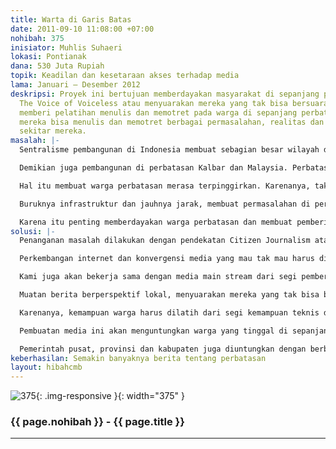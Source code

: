 ```yaml
---
title: Warta di Garis Batas
date: 2011-09-10 11:08:00 +07:00
nohibah: 375
inisiator: Muhlis Suhaeri
lokasi: Pontianak
dana: 530 Juta Rupiah
topik: Keadilan dan kesetaraan akses terhadap media
lama: Januari – Desember 2012
deskripsi: Proyek ini bertujuan memberdayakan masyarakat di sepanjang perbatasan.
  The Voice of Voiceless atau menyuarakan mereka yang tak bisa bersuara. Caranya,
  memberi pelatihan menulis dan memotret pada warga di sepanjang perbatasan. Sehingga
  mereka bisa menulis dan memotret berbagai permasalahan, realitas dan kehidupan di
  sekitar mereka.
masalah: |-
  Sentralisme pembangunan di Indonesia membuat sebagian besar wilayah di luar Jawa, tertinggal dari segi pembangunan. Pembangunan tak merata tersebut menciptakan berbagai permasalahan sosial, ekonomi, politik dan nasionalisme.

  Demikian juga pembangunan di perbatasan Kalbar dan Malaysia. Perbatasan sepanjang 847,3 km sebagian besar tertinggal dari segi pembangunan. Ada 98 desa, 14 kecamatan dan 5 kabupaten. Semuanya tertinggal dari segi pembangunan.

  Hal itu membuat warga perbatasan merasa terpinggirkan. Karenanya, tak heran bila ada warga perbatasan yang ingin pindah kewarganegaraan, atau mengibarkan bendera Malaysia. Seperti yang terjadi pada HUT Kemerdekaan RI ke 66 di Mungguk Gelombang, Sintang, Kalbar.

  Buruknya infrastruktur dan jauhnya jarak, membuat permasalahan di perbatasan tak mendapat porsi pemberitaan. Luasnya area liputan bagi jurnalis, membuat isu perbatasan kurang mendapatkan porsi. Padahal permasalahan di perbatasan sangat banyak. Mulai dari traficking, illegal logging, illegal trading, ketertinggalan pembangunan ekonomi, kesehatan, dan pendidikan. Masalah pertahanan dan keamanan Negara (Hankam).

  Karena itu penting memberdayakan warga perbatasan dan membuat pemberitaan mengenai berbagai permasalahan di perbatasan. Sehingga pemerintah pusat, provinsi, dan kabupaten, lebih punya kepedulian dengan pembangunan perbatasan.
solusi: |-
  Penanganan masalah dilakukan dengan pendekatan Citizen Journalism atau Jurnalisme Warga. Warga memberitakan permasalahan yang mereka hadapi, isu yang berkembang mengenai perbatasan, dan berbagai permasalahan aktual yang sedang terjadi. Media memberitakan berbagai potensi ekonomi lokal. Produk kerajinan. Hasil perkebunan warga. Dan, berbagai permasalahan lingkungan, sosial lainnya.

  Perkembangan internet dan konvergensi media yang mau tak mau harus dihadapi kalangan media, akan kami ikuti dengan pembuatan media dalam satu tampilan. Ada berita online dan foto. Dalam jangka panjang dan dalam rangka konvergensi media, juga akan menggunakan streaming video dan radio. Semua terintegrasi dalam satu layar. Sehingga berita bisa diakses dengan mudah melalui internet atau telepon genggam.

  Kami juga akan bekerja sama dengan media main stream dari segi pemberitaan. Media yang bakal dibuat menyediakan berita layak muat, memenuhi unsur 5W+1H, berimbang, dan memenuhi etika jurnalisme. Berita juga akan dibagi dan disebar ke social media, seperti Facebook, Twitter dan Flickr.

  Muatan berita berperspektif lokal, menyuarakan mereka yang tak bisa bersuara, tidak bersikap rasis, pluralis dan menjunjung tinggi hak asasi manusia.

  Karenanya, kemampuan warga harus dilatih dari segi kemampuan teknis dan kapasitas diri. Sehingga mampu membuat berita, menganalis, mengelola web sendiri, dan memperluas jaringan dengan semua stakeholder atau pemangku kepentingan dalam masalah pembangunan perbatasan.

  Pembuatan media ini akan menguntungkan warga yang tinggal di sepanjang perbatasan Indonesia dan Malaysia. Mulai anak baru lahir, usia sekolah, usia produktif hingga usia non produktif. Warga dari semua golongan umur akan diuntungkan. Sehingga kesenjangan ekonomi, pelayanan publik, pendidikan, kesehatan akan lebih baik.

  Pemerintah pusat, provinsi dan kabupaten juga diuntungkan dengan berbagai informasi terbaru mengenai permasalahan aktual yang terjadi di perbatasan.
keberhasilan: Semakin banyaknya berita tentang perbatasan
layout: hibahcmb
---
```


![375](/static/img/hibahcmb/375.png){: .img-responsive }{: width="375" }

### {{ page.nohibah }} - {{ page.title }}

---
